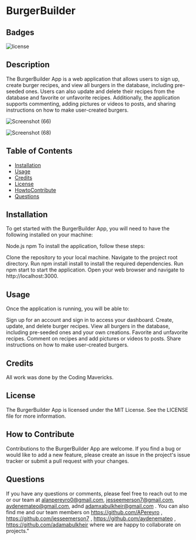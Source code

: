 # BurgerBuilder

## Badges

![license](https://img.shields.io/badge/license-MIT-orange)

## Description

The BurgerBuilder App is a web application that allows users to sign up, create burger recipes, and view all burgers in the database, including pre-seeded ones. Users can also update and delete their recipes from the database and favorite or unfavorite recipes. Additionally, the application supports commenting, adding pictures or videos to posts, and sharing instructions on how to make user-created burgers.

![Screenshot (66)](https://github.com/APereyro/BurgerBuilder/assets/124737955/566cc435-763b-4198-9ea4-e98ea041ae29)

![Screenshot (68)](https://github.com/APereyro/BurgerBuilder/assets/124737955/8a01ae36-dbe4-41e9-b5c5-b8e7803961a6)

## Table of Contents

- [Installation](#installation)
- [Usage](#usage)
- [Credits](#credits)
- [License](#license)
- [HowtoContribute](#HowtoContribute)
- [Questions](#Questions)

## Installation

To get started with the BurgerBuilder App, you will need to have the following installed on your machine:

Node.js
npm 
To install the application, follow these steps:

Clone the repository to your local machine.
Navigate to the project root directory.
Run npm install install to install the required dependencies.
Run npm start to start the application.
Open your web browser and navigate to http://localhost:3000.


## Usage

Once the application is running, you will be able to:

Sign up for an account and sign in to access your dashboard.
Create, update, and delete burger recipes.
View all burgers in the database, including pre-seeded ones and your own creations.
Favorite and unfavorite recipes.
Comment on recipes and add pictures or videos to posts.
Share instructions on how to make user-created burgers.

## Credits

All work was done by the Coding Mavericks. 

## License

The BurgerBuilder App is licensed under the MIT License. See the LICENSE file for more information.

## How to Contribute

Contributions to the BurgerBuilder App are welcome. If you find a bug or would like to add a new feature, please create an issue in the project's issue tracker or submit a pull request with your changes.

## Questions

If you have any questions or comments, please feel free to reach out to me or our team at alanpereyro0@gmail.com, jesseemerson7@gmail.com, aydenemateo@gmail.com, adnd adamxabulkheir@gmail.com . 
You can also find me and our team members on https://github.com/APereyro , https://github.com/jesseemerson7 , https://github.com/aydenemateo , https://github.com/adamabulkheir where we are happy to collaborate on projects."

